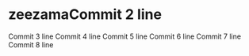 # zeezamaCommit 2 line
Commit 3 line
Commit 4 line
Commit 5 line
Commit 6 line
Commit 7 line
Commit 8 line
